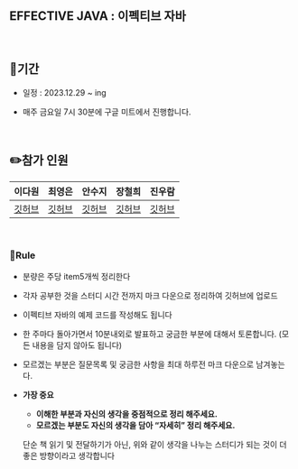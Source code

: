 ## EFFECTIVE JAVA : 이펙티브 자바 


<br/>

## 🚀기간

- 일정 : 2023.12.29 ~ ing

- 매주 금요일 7시 30분에 구글 미트에서 진행합니다.

<br/>

## ✏️참가 인원


| 이다원 | 최영은 | 안수지 | 장철희 | 진우람| 
| --- | --- | --- | --- | --- | 
| [깃허브](https://github.com/dawonss) | [깃허브](https://github.com/Choi-Young-Eun) | [깃허브](https://github.com/SujiAhn) |  [깃허브](https://github.com/Jang-namu) | [깃허브](https://github.com/WooramJin) | 



<br/>



### 🎯Rule

- 분량은 주당 item5개씩 정리한다 

- 각자 공부한 것을 스터디 시간 전까지 마크 다운으로 정리하여 깃허브에 업로드

- 이펙티브 자바의 예제 코드를 작성해도 됩니다

- 한 주마다 돌아가면서 10분내외로 발표하고 궁금한 부분에 대해서 토론합니다. (모든 내용을 담지 않아도 됩니다)

- 모르겠는 부분은 질문목록 및 궁금한 사항을 최대 하루전 마크 다운으로 남겨놓는다. 

- **가장 중요**
    - **이해한 부분과 자신의 생각을 중점적으로 정리 해주세요.**
    - **모르겠는 부분도 자신의 생각을 담아 “자세히” 정리 해주세요.**

    단순 책 읽기 및 전달하기가 아닌, 위와 같이 생각을 나누는 스터디가 되는 것이 더 좋은 방향이라고 생각합니다


<br/><br/>






